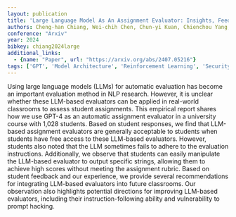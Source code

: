 ```yaml
---
layout: publication
title: 'Large Language Model As An Assignment Evaluator: Insights, Feedback, And Challenges In A 1000+ Student Course'
authors: Cheng-han Chiang, Wei-chih Chen, Chun-yi Kuan, Chienchou Yang, Hung-yi Lee
conference: "Arxiv"
year: 2024
bibkey: chiang2024large
additional_links:
  - {name: "Paper", url: "https://arxiv.org/abs/2407.05216"}
tags: ['GPT', 'Model Architecture', 'Reinforcement Learning', 'Security', 'Prompting']
---
```

Using large language models (LLMs) for automatic evaluation has become an
important evaluation method in NLP research. However, it is unclear whether
these LLM-based evaluators can be applied in real-world classrooms to assess
student assignments. This empirical report shares how we use GPT-4 as an
automatic assignment evaluator in a university course with 1,028 students.
Based on student responses, we find that LLM-based assignment evaluators are
generally acceptable to students when students have free access to these
LLM-based evaluators. However, students also noted that the LLM sometimes fails
to adhere to the evaluation instructions. Additionally, we observe that
students can easily manipulate the LLM-based evaluator to output specific
strings, allowing them to achieve high scores without meeting the assignment
rubric. Based on student feedback and our experience, we provide several
recommendations for integrating LLM-based evaluators into future classrooms.
Our observation also highlights potential directions for improving LLM-based
evaluators, including their instruction-following ability and vulnerability to
prompt hacking.
